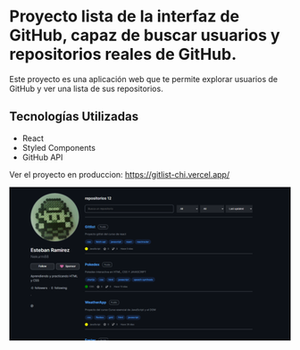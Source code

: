 # Proyecto lista de la interfaz de GitHub, capaz de buscar usuarios y repositorios reales de GitHub.

Este proyecto es una aplicación web que te permite explorar usuarios de GitHub y ver una lista de sus repositorios.

## Tecnologías Utilizadas

- React
- Styled Components
- GitHub API

Ver el proyecto en produccion: https://gitlist-chi.vercel.app/
  
<img src="https://github.com/Nekurm88/Gitlist/blob/master/src/components/icon/gitlist.png">


